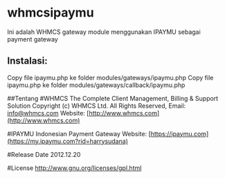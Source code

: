 whmcsipaymu
===========
Ini adalah WHMCS gateway module menggunakan IPAYMU sebagai payment gateway

## Instalasi:
Copy file ipaymu.php ke folder modules/gateways/ipaymu.php
Copy file ipaymu.php ke folder modules/gateways/callback/ipaymu.php

##Tentang
#WHMCS
The Complete Client Management, Billing & Support Solution
Copyright (c) WHMCS Ltd. All Rights Reserved,
Email: info@whmcs.com
Website: [http://www.whmcs.com](http://www.whmcs.com)

#IPAYMU
Indonesian Payment Gateway
Website: [https://ipaymu.com](https://my.ipaymu.com?rid=harrysudana)

#Release Date
2012.12.20

#License
http://www.gnu.org/licenses/gpl.html